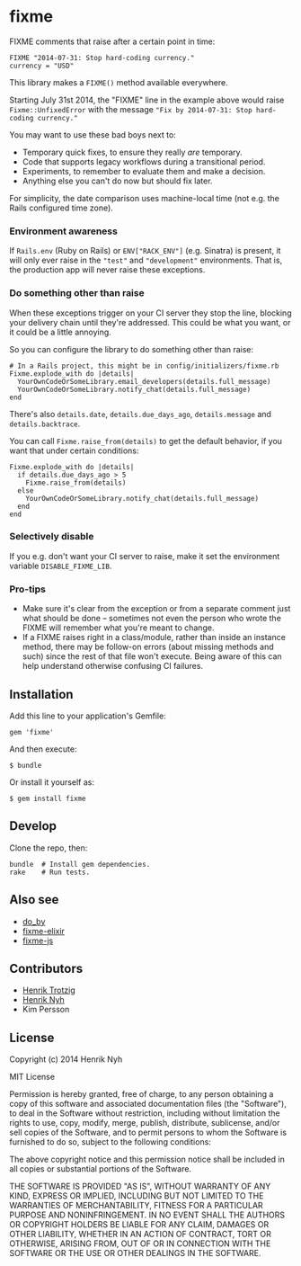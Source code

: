 # fixme

FIXME comments that raise after a certain point in time:

```
FIXME "2014-07-31: Stop hard-coding currency."
currency = "USD"
```

This library makes a `FIXME()` method available everywhere.

Starting July 31st 2014, the "FIXME" line in the example above would raise `Fixme::UnfixedError` with the message `"Fix by 2014-07-31: Stop hard-coding currency."`

You may want to use these bad boys next to:

  * Temporary quick fixes, to ensure they really *are* temporary.
  * Code that supports legacy workflows during a transitional period.
  * Experiments, to remember to evaluate them and make a decision.
  * Anything else you can't do now but should fix later.

For simplicity, the date comparison uses machine-local time (not e.g. the Rails configured time zone).

### Environment awareness

If `Rails.env` (Ruby on Rails) or `ENV["RACK_ENV"]` (e.g. Sinatra) is present, it will only ever raise in the `"test"` and `"development"` environments. That is, the production app will never raise these exceptions.

### Do something other than raise

When these exceptions trigger on your CI server they stop the line, blocking your delivery chain until they're addressed. This could be what you want, or it could be a little annoying.

So you can configure the library to do something other than raise:

```
# In a Rails project, this might be in config/initializers/fixme.rb
Fixme.explode_with do |details|
  YourOwnCodeOrSomeLibrary.email_developers(details.full_message)
  YourOwnCodeOrSomeLibrary.notify_chat(details.full_message)
end
```

There's also `details.date`, `details.due_days_ago`, `details.message` and `details.backtrace`.

You can call `Fixme.raise_from(details)` to get the default behavior, if you want that under certain conditions:

```
Fixme.explode_with do |details|
  if details.due_days_ago > 5
    Fixme.raise_from(details)
  else
    YourOwnCodeOrSomeLibrary.notify_chat(details.full_message)
  end
end
```

### Selectively disable

If you e.g. don't want your CI server to raise, make it set the environment variable `DISABLE_FIXME_LIB`.

### Pro-tips

* Make sure it's clear from the exception or from a separate comment just what should be done – sometimes not even the person who wrote the FIXME will remember what you're meant to change.
* If a FIXME raises right in a class/module, rather than inside an instance method, there may be follow-on errors (about missing methods and such) since the rest of that file won't execute. Being aware of this can help understand otherwise confusing CI failures.


## Installation

Add this line to your application's Gemfile:

    gem 'fixme'

And then execute:

    $ bundle

Or install it yourself as:

    $ gem install fixme


## Develop

Clone the repo, then:

```
bundle  # Install gem dependencies.
rake    # Run tests.
```


## Also see

* [do_by](https://github.com/andyw8/do_by)
* [fixme-elixir](https://github.com/henrik/fixme-elixir)
* [fixme-js](https://github.com/markogresak/fixme-js)


## Contributors

* [Henrik Trotzig](https://www.causes.com/henric)
* [Henrik Nyh](http://henrik.nyh.se)
* Kim Persson


## License

Copyright (c) 2014 Henrik Nyh

MIT License

Permission is hereby granted, free of charge, to any person obtaining
a copy of this software and associated documentation files (the
"Software"), to deal in the Software without restriction, including
without limitation the rights to use, copy, modify, merge, publish,
distribute, sublicense, and/or sell copies of the Software, and to
permit persons to whom the Software is furnished to do so, subject to
the following conditions:

The above copyright notice and this permission notice shall be
included in all copies or substantial portions of the Software.

THE SOFTWARE IS PROVIDED "AS IS", WITHOUT WARRANTY OF ANY KIND,
EXPRESS OR IMPLIED, INCLUDING BUT NOT LIMITED TO THE WARRANTIES OF
MERCHANTABILITY, FITNESS FOR A PARTICULAR PURPOSE AND
NONINFRINGEMENT. IN NO EVENT SHALL THE AUTHORS OR COPYRIGHT HOLDERS BE
LIABLE FOR ANY CLAIM, DAMAGES OR OTHER LIABILITY, WHETHER IN AN ACTION
OF CONTRACT, TORT OR OTHERWISE, ARISING FROM, OUT OF OR IN CONNECTION
WITH THE SOFTWARE OR THE USE OR OTHER DEALINGS IN THE SOFTWARE.
